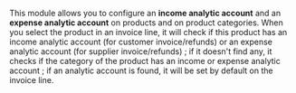 This module allows you to configure an **income analytic account** and
an **expense analytic account** on products and on product categories.
When you select the product in an invoice line, it will check if this
product has an income analytic account (for customer invoice/refunds) or
an expense analytic account (for supplier invoice/refunds) ; if it
doesn't find any, it checks if the category of the product has an income
or expense analytic account ; if an analytic account is found, it will
be set by default on the invoice line.
